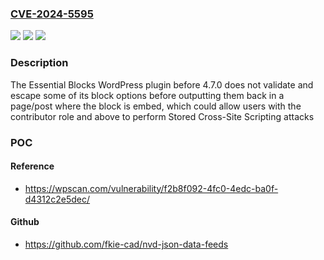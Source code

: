 ### [CVE-2024-5595](https://cve.mitre.org/cgi-bin/cvename.cgi?name=CVE-2024-5595)
![](https://img.shields.io/static/v1?label=Product&message=Essential%20Blocks&color=blue)
![](https://img.shields.io/static/v1?label=Version&message=0%3C%204.7.0%20&color=brighgreen)
![](https://img.shields.io/static/v1?label=Vulnerability&message=CWE-79%20Cross-Site%20Scripting%20(XSS)&color=brighgreen)

### Description

The Essential Blocks  WordPress plugin before 4.7.0 does not validate and escape some of its block options before outputting them back in a page/post where the block is embed, which could allow users with the contributor role and above to perform Stored Cross-Site Scripting attacks

### POC

#### Reference
- https://wpscan.com/vulnerability/f2b8f092-4fc0-4edc-ba0f-d4312c2e5dec/

#### Github
- https://github.com/fkie-cad/nvd-json-data-feeds

